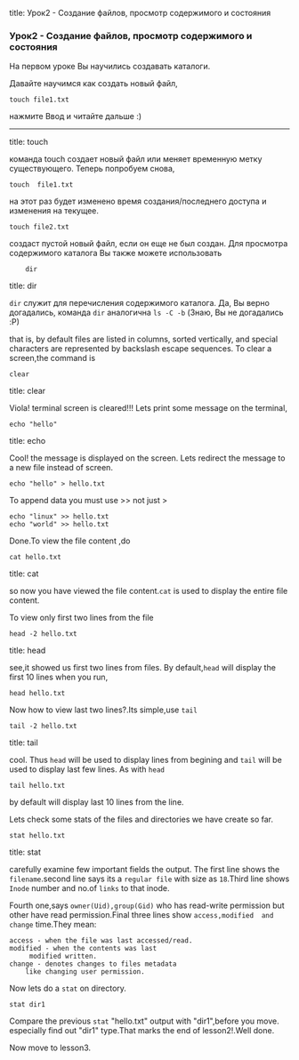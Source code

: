 title: Урок2 - Создание файлов, просмотр содержимого и состояния

### Урок2 - Создание файлов, просмотр содержимого и состояния

На первом уроке Вы научились создавать каталоги.

Давайте научимся как создать новый файл,

    touch file1.txt

нажмите Ввод и читайте дальше :)

----

title: touch

команда touch создает новый файл или 
меняет временную метку существующего.
Теперь попробуем снова,

	touch  file1.txt

на этот раз будет изменено время создания/последнего доступа и изменения на текущее.

	touch file2.txt

создаст пустой новый файл, если он еще не был создан.
Для просмотра содержимого каталога Вы также можете использовать

        dir
title: dir


`dir` служит для перечисления содержимого каталога.
Да, Вы верно догадались, команда `dir` аналогична `ls -C -b` (Знаю, Вы не догадались :P)


that is, by default files are listed in columns, sorted vertically,
and special characters are represented by backslash escape sequences.
To clear a screen,the command is

	clear

title: clear

Viola! terminal screen is cleared!!!
Lets print some message on the terminal,

	echo "hello" 
title: echo

Cool! the message is displayed on the screen.
Lets redirect the message to a new file instead 
of screen.

	echo "hello" > hello.txt 

To append  data you must use &gt;&gt; not just &gt;

	echo "linux" >> hello.txt 
	echo "world" >> hello.txt

Done.To view the file content ,do 

	cat hello.txt 

title: cat

so now you have viewed the file content.`cat` is 
used to display the entire file content.<br/>


To view only first two lines from the file

	head -2 hello.txt



title: head

see,it showed us first two lines from files.
By default,`head` will display the first 10 lines when you run,

	head hello.txt 

Now how to view last two lines?.Its simple,use `tail`

	tail -2 hello.txt


title: tail

cool. Thus `head` will be used to display
lines from begining and `tail` will be 
used to display last few lines. As with `head` 

	tail hello.txt

by default will display last 10 lines from the line.

Lets check some stats of the files and directories
we have create so far.

	stat hello.txt

title: stat

carefully examine few important fields the output. The first line
shows the `filename`.second line says its a `regular file` with
size as `18`.Third  line shows `Inode` number and no.of `links`
to that inode.

Fourth one,says `owner(Uid),group(Gid)` who has read-write permission
but other have read permission.Final three lines show `access,modified 
and change` time.They mean:

	access - when the file was last accessed/read.
	modified - when the contents was last 
		 modified written.
	change - denotes changes to files metadata
		like changing user permission.


Now lets do a `stat` on directory.

	stat dir1

Compare the previous `stat` "hello.txt" output with "dir1",before you move.
especially find out "dir1" type.That marks the end of lesson2!.Well done.

Now  move to lesson3.

